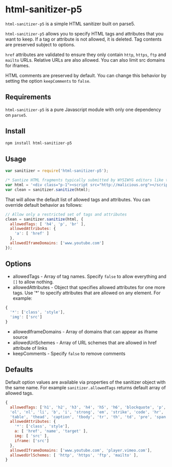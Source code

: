 # html-sanitizer-p5


`html-sanitizer-p5` is a simple HTML sanitizer built on parse5.

`html-sanitizer-p5` allows you to specify HTML tags and attributes that you want to keep. If a tag or attribute is not allowed, it is deleted. Tag contents are preserved subject to options.

`href` attributes are validated to ensure they only contain `http`, `https`, `ftp` and `mailto` URLs. Relative URLs are also allowed. You can also limit src domains for iframes.

HTML comments are preserved by default. You can change this behavior by setting the option `keepComments` to `false`.

## Requirements

`html-sanitizer-p5` is a pure Javascript module with only one dependency on `parse5`.

## Install

```bash
npm install html-sanitizer-p5
```

## Usage

```js
var sanitizer = require('html-sanitizer-p5');

/* Santize HTML fragments typically submitted by WYSIWYG editors like tinyMCE */
var html = '<div class="p-1"><script src="http://malicious.org"></script></div>';
var clean = sanitizer.sanitize(html);

```

That will allow the default list of allowed tags and attributes. You can override default behavior as follows:

```js
// Allow only a restricted set of tags and attributes
clean = sanitizer.sanitize(html, {
  allowedTags: [ 'h4', 'p', 'br' ],
  allowedAttributes: {
    'a': [ 'href' ]
  },
  allowedIframeDomains: ['www.youtube.com']
});
```

## Options

* allowedTags - Array of tag names. Specify `false` to allow everything and `[]` to allow nothing.
* allowedAttributes - Object that specifies allowed attributes for one more tags. Use '\*' to specify attributes that are allowed on any element. For example: 
```js
{ 
  '*': ['class', 'style'], 
  'img': ['src']
} 
```
* allowedIframeDomains - Array of domains that can appear as iframe source
* allowedUrlSchemes - Array of URL schemes that are allowed in href attribute of links
* keepComments - Specify `false` to remove comments

## Defaults
Default option values are available via properties of the sanitizer object with the same name. For example `sanitizer.allowedTags` returns default array of allowed tags.

```js
{
  allowedTags: ['h1', 'h2', 'h3', 'h4', 'h5', 'h6', 'blockquote', 'p', 'a', 'ul',
  'ol', 'nl', 'li', 'b', 'i', 'strong', 'em', 'strike', 'code', 'hr', 'br', 'div',
  'table', 'thead', 'caption', 'tbody', 'tr', 'th', 'td', 'pre', 'span', 'img', 'iframe' ],
  allowedAttributes: {
    '*': ['class', 'style'],
    a: [ 'href', 'name', 'target' ],
    img: [ 'src' ],
    iframe: ['src']
  },
  allowedIframeDomains: ['www.youtube.com', 'player.vimeo.com'],
  allowedUrlSchemes: [ 'http', 'https', 'ftp', 'mailto' ],
}
```
